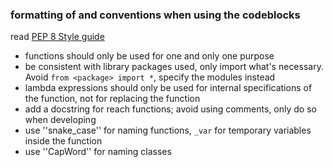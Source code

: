 ### formatting of and conventions when using the codeblocks

read [PEP 8 Style guide](https://www.python.org/dev/peps/pep-0008/#introduction)

- functions should only be used for one and only one purpose
- be consistent with library packages used, only import what's necessary. Avoid ``from <package> import *``, specify the modules instead
- lambda expressions should only be used for internal specifications of the function, not for replacing the function
- add a docstring for reach functions; avoid using comments, only do so when developing
- use ''snake_case'' for naming functions, ``_var`` for temporary variables inside the function
- use ''CapWord'' for naming classes
